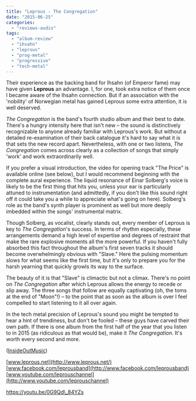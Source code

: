 ```yaml
---
title: "Leprous - The Congregation"
date: "2015-06-25"
categories: 
  - "reviews-audio"
tags: 
  - "album-review"
  - "ihsahn"
  - "leprous"
  - "prog-metal"
  - "progressive"
  - "tech-metal"
---
```


Their experience as the backing band for Ihsahn (of Emperor fame) may have given **Leprous** an advantage. I, for one, took extra notice of them once I became aware of the Ihsahn connection. But if an association with the 'nobility' of Norwegian metal has gained Leprous some extra attention, it is well deserved.

_The Congregation_ is the band's fourth studio album and their best to date. There's a hungry intensity here that isn't new – the sound is distinctively recognizable to anyone already familiar with Leprous's work. But without a detailed re-examination of their back catalogue it's hard to say what it is that sets the new record apart. Nevertheless, with one or two listens, _The Congregation_ comes across clearly as a collection of songs that simply 'work' and work extraordinarily well.

If you prefer a visual introduction, the video for opening track "The Price" is available online (see below), but I would recommend beginning with the complete aural experience. The liquid resonance of Einar Solberg's voice is likely to be the first thing that hits you, unless your ear is particularly attuned to instrumentation (and admittedly, if you don't like this sound right off it could take you a while to appreciate what's going on here). Solberg's role as the band's synth player is prominent as well but more deeply imbedded within the songs' instrumental matrix.

Though Solberg, as vocalist, clearly stands out, every member of Leprous is key to _The Congregation_'s success. In terms of rhythm especially, these arrangements demand a high level of expertise and degrees of restraint that make the rare explosive moments all the more powerful. If you haven't fully absorbed this fact throughout the album's first seven tracks it should become overwhelmingly obvious with "Slave." Here the pulsing momentum slows for what seems like the first time, but it's only to prepare you for the harsh yearning that quickly growls its way to the surface.

The beauty of it is that "Slave" is climactic but not a climax. There's no point on _The Congregation_ after which Leprous allows the energy to recede or slip away. The three songs that follow are equally captivating (oh, the toms at the end of "Moon"!) – to the point that as soon as the album is over I feel compelled to start listening to it all over again.

In the tech metal precision of Leprous's sound you might be tempted to hear a hint of trendiness, but don't be fooled – these guys have carved their own path. If there is one album from the first half of the year that you listen to in 2015 (as ridiculous as that would be), make it _The Congregation_. It's worth every second and more.

([InsideOutMusic](http://www.insideoutmusic.com/))

[www.leprous.net](http://www.leprous.net/) [www.facebook.com/leprousband](http://www.facebook.com/leprousband) [www.youtube.com/leprouschannel](http://www.youtube.com/leprouschannel)

https://youtu.be/0G9Qd\_84YZs
